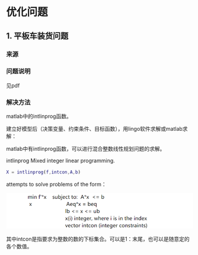 # 优化问题

## 1. 平板车装货问题

### 来源

[中国慕课网]: https://www.icourse163.org/learn/NWPU-1003545127?tid=1206999286#/learn/announce	"数学建模"

### 问题说明

见pdf

### 解决方法

matlab中的intlinprog函数。

建立好模型后（决策变量、约束条件、目标函数），用lingo软件求解或matlab求解：

matlab中有intlinprog函数，可以进行混合整数线性规划问题的求解。

intlinprog Mixed integer linear programming. 

```matlab
X = intlinprog(f,intcon,A,b)
```

 attempts to solve problems of the form：

<img src=".././images/intlinprog.png" style="zoom:80%;" />

其中intcon是指要求为整数的数的下标集合。可以是1：末尾，也可以是随意定的各个数值。